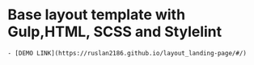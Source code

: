 # Base layout template with Gulp,HTML, SCSS and Stylelint

    - [DEMO LINK](https://ruslan2186.github.io/layout_landing-page/#/)
